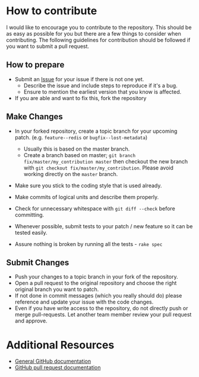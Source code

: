 # How to contribute

I would like to encourage you to contribute to the repository.
This should be as easy as possible for you but there are a few things to consider when contributing.
The following guidelines for contribution should be followed if you want to submit a pull request.

## How to prepare

* Submit an [Issue](https://github.com/parabuzzle/hippie/issues/new) for your issue if there is not one yet.
  * Describe the issue and include steps to reproduce if it's a bug.
  * Ensure to mention the earliest version that you know is affected.
* If you are able and want to fix this, fork the repository

## Make Changes

* In your forked repository, create a topic branch for your upcoming patch. (e.g. `feature--redis` or `bugfix--lost-metadata`)
  * Usually this is based on the master branch.
  * Create a branch based on master; `git branch fix/master/my_contribution master` then checkout the new branch with `git checkout fix/master/my_contribution`.  Please avoid working directly on the `master` branch.
* Make sure you stick to the coding style that is used already.
* Make commits of logical units and describe them properly.
* Check for unnecessary whitespace with `git diff --check` before committing.

* Whenever possible, submit tests to your patch / new feature so it can be tested easily.
* Assure nothing is broken by running all the tests - `rake spec`

## Submit Changes

* Push your changes to a topic branch in your fork of the repository.
* Open a pull request to the original repository and choose the right original branch you want to patch.
* If not done in commit messages (which you really should do) please reference and update your issue with the code changes.
* Even if you have write access to the repository, do not directly push or merge pull-requests. Let another team member review your pull request and approve.

# Additional Resources

* [General GitHub documentation](http://help.github.com/)
* [GitHub pull request documentation](http://help.github.com/send-pull-requests/)
